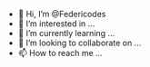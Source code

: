 - 👋 Hi, I’m @Federicodes
- 👀 I’m interested in ...
- 🌱 I’m currently learning ...
- 💞️ I’m looking to collaborate on ...
- 📫 How to reach me ...

<!---
Federicodes/Federicodes is a ✨ special ✨ repository because its `README.md` (this file) appears on your GitHub profile.
You can click the Preview link to take a look at your changes.
--->
